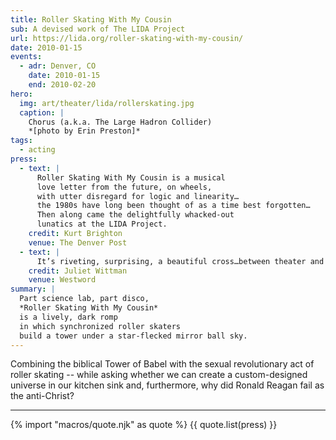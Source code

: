 ```yaml
---
title: Roller Skating With My Cousin
sub: A devised work of The LIDA Project
url: https://lida.org/roller-skating-with-my-cousin/
date: 2010-01-15
events:
  - adr: Denver, CO
    date: 2010-01-15
    end: 2010-02-20
hero:
  img: art/theater/lida/rollerskating.jpg
  caption: |
    Chorus (a.k.a. The Large Hadron Collider)
    *[photo by Erin Preston]*
tags:
  - acting
press:
  - text: |
      Roller Skating With My Cousin is a musical
      love letter from the future, on wheels,
      with utter disregard for logic and linearity…
      the 1980s have long been thought of as a time best forgotten…
      Then along came the delightfully whacked-out
      lunatics at the LIDA Project.
    credit: Kurt Brighton
    venue: The Denver Post
  - text: |
      It’s riveting, surprising, a beautiful cross…between theater and life.
    credit: Juliet Wittman
    venue: Westword
summary: |
  Part science lab, part disco,
  *Roller Skating With My Cousin*
  is a lively, dark romp
  in which synchronized roller skaters
  build a tower under a star-flecked mirror ball sky.
---
```


Combining the biblical Tower of Babel
with the sexual revolutionary act of roller skating --
while asking whether we can create
a custom-designed universe in our kitchen sink and,
furthermore,
why did Ronald Reagan fail as the anti-Christ?

------

{% import "macros/quote.njk" as quote %}
{{ quote.list(press) }}
